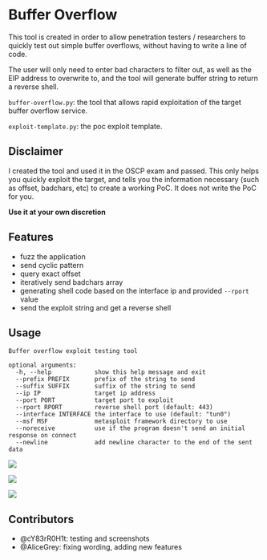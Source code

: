 # Buffer Overflow

This tool is created in order to allow penetration testers / researchers to quickly test out simple buffer overflows, without having to write a line of code.

The user will only need to enter bad characters to filter out, as well as the EIP address to overwrite to, and the tool will generate buffer string to return a reverse shell.

`buffer-overflow.py`: the tool that allows rapid exploitation of the target buffer overflow service.

`exploit-template.py`: the poc exploit template.

## Disclaimer
I created the tool and used it in the OSCP exam and passed. This only helps you quickly exploit the target, and tells you the information necessary (such as offset, badchars, etc) to create a working PoC. It does not write the PoC for you.

**Use it at your own discretion**

## Features
- fuzz the application
- send cyclic pattern
- query exact offset
- iteratively send badchars array
- generating shell code based on the interface ip and provided `--rport` value
- send the exploit string and get a reverse shell

## Usage
```
Buffer overflow exploit testing tool

optional arguments:
  -h, --help            show this help message and exit
  --prefix PREFIX       prefix of the string to send
  --suffix SUFFIX       suffix of the string to send
  --ip IP               target ip address
  --port PORT           target port to exploit
  --rport RPORT         reverse shell port (default: 443)
  --interface INTERFACE the interface to use (default: "tun0")
  --msf MSF             metasploit framework directory to use
  --noreceive           use if the program doesn't send an initial response on connect
  --newline             add newline character to the end of the sent data
```

![](screenshots/1.png)

![](screenshots/2.png)

![](screenshots/3.png)


## Contributors
- @cY83rR0H1t: testing and screenshots
- @AliceGrey: fixing wording, adding new features

